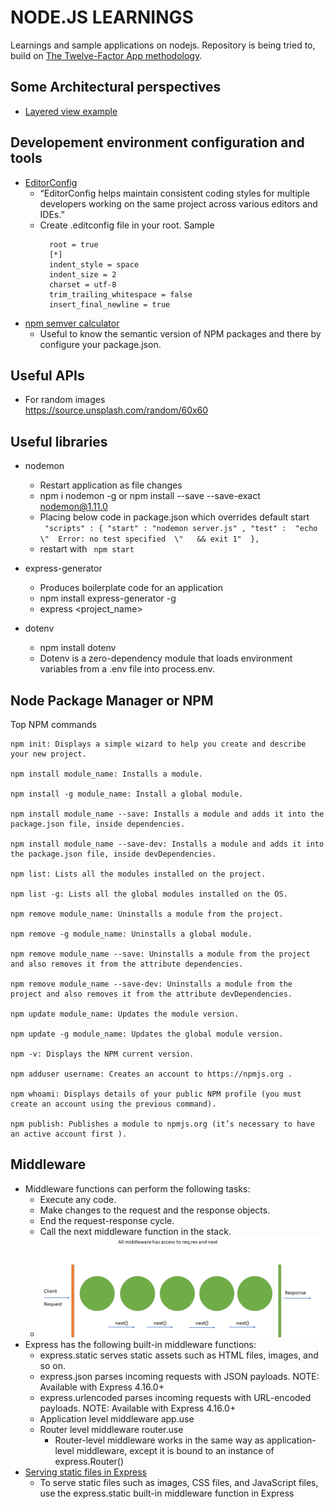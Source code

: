 # NODE.JS LEARNINGS
Learnings and sample applications on nodejs. Repository is being tried to, build on [The Twelve-Factor App methodology](https://12factor.net/).

## Some Architectural perspectives
 * [Layered view example](https://softwareontheroad.com/ideal-nodejs-project-structure/)

## Developement environment configuration and tools
 * [EditorConfig](https://editorconfig.org/)  
    - “EditorConfig helps maintain consistent coding styles for multiple developers working on the same project across various editors and IDEs.”
    - Create .editconfig file in your root. Sample
       ```
         root = true
         [*]
         indent_style = space
         indent_size = 2
         charset = utf-8
         trim_trailing_whitespace = false
         insert_final_newline = true
       ```  
 * [npm semver calculator](https://semver.npmjs.com/)
    - Useful to know the semantic version of NPM packages and there by configure your package.json.
## Useful APIs
   * For random images  
         https://source.unsplash.com/random/60x60

## Useful libraries
* nodemon
  - Restart application as file changes
  - npm i nodemon -g or  ​​npm​​ ​​install​​ ​​--save​​ ​​--save-exact​​ ​​nodemon@1.11.0​
  - Placing below code in package.json which overrides default start  
      ` "scripts" : {
       "start" : "nodemon server.js" ,
       "test" :  "echo   \"  Error: no test specified  \"   && exit 1" 
       },`
   - restart with ` npm start`

* express-generator
  - Produces boilerplate code for an application
  - npm install express-generator -g
  - express <project_name>
* dotenv
  - npm install dotenv
  - Dotenv is a zero-dependency module that loads environment variables from a .env file into process.env.
## Node Package Manager or NPM
   Top NPM commands

    npm init: Displays a simple wizard to help you create and describe your new project.

    npm install module_name: Installs a module.

    npm install -g module_name: Install a global module.

    npm install module_name --save: Installs a module and adds it into the package.json file, inside dependencies.

    npm install module_name --save-dev: Installs a module and adds it into the package.json file, inside devDependencies.

    npm list: Lists all the modules installed on the project.

    npm list -g: Lists all the global modules installed on the OS.

    npm remove module_name: Uninstalls a module from the project.

    npm remove -g module_name: Uninstalls a global module.

    npm remove module_name --save: Uninstalls a module from the project and also removes it from the attribute dependencies.

    npm remove module_name --save-dev: Uninstalls a module from the project and also removes it from the attribute devDependencies.

    npm update module_name: Updates the module version.

    npm update -g module_name: Updates the global module version.

    npm -v: Displays the NPM current version.

    npm adduser username: Creates an account to https://npmjs.org .

    npm whoami: Displays details of your public NPM profile (you must create an account using the previous command).

    npm publish: Publishes a module to npmjs.org (it’s necessary to have an active account first ).
    
## Middleware  
   * Middleware functions can perform the following tasks:
     - Execute any code.
     - Make changes to the request and the response objects.
     - End the request-response cycle.
     - Call the next middleware function in the stack.
     - ![next](/assets/next.png)
   * Express has the following built-in middleware functions:
     - express.static serves static assets such as HTML files, images, and so on.
     - express.json parses incoming requests with JSON payloads. NOTE: Available with Express 4.16.0+
     - express.urlencoded parses incoming requests with URL-encoded payloads. NOTE: Available with Express 4.16.0+
     - Application level middleware app.use
     - Router level middleware router.use     
       + Router-level middleware works in the same way as application-level middleware, except it is bound to an instance of express.Router()
   * [Serving static files in Express](https://expressjs.com/en/starter/static-files.html)
     - To serve static files such as images, CSS files, and JavaScript files, use the express.static built-in middleware function in Express     


